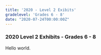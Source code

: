 ```yaml
---
title: '2020 - Level 2 Exibits'
gradelevel: 'Grades 6 - 8'
date: "2020-07-24T00:00:00Z"
---
```



### 2020 Level 2 Exhibits - Grades 6 - 8

Hello world.
